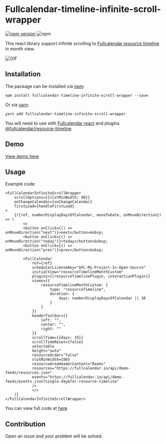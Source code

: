 # Fullcalendar-timeline-infinite-scroll-wrapper

[![npm version](https://badge.fury.io/js/fullcalendar-timeline-infinite-scroll-wrapper.svg)](https://badge.fury.io/js/fullcalendar-timeline-infinite-scroll-wrapper)
![npm](https://img.shields.io/npm/dw/fullcalendar-timeline-infinite-scroll-wrapper)

This react library support infinite scrolling to [Fullcalendar resource timeline](https://fullcalendar.io/docs/timeline-standard-view-demo) in month view.

![GIF](https://user-images.githubusercontent.com/11327489/227763025-02437415-7d27-4b75-8021-4b6217e3ed01.gif)


## Installation

The package can be installed via [npm](https://github.com/npm/cli):

```
npm install fullcalendar-timeline-infinite-scroll-wrapper --save
```

Or via [yarn](https://github.com/yarnpkg/yarn):

```
yarn add fullcalendar-timeline-infinite-scroll-wrapper
```

You will need to use with [Fullcalendar react](https://www.npmjs.com/package/@fullcalendar/react) and plugins [@fullcalendar/resource-timeline](https://www.npmjs.com/package/@fullcalendar/resource-timeline)

## Demo
[View demo here](https://masterhuyenthoai.github.io/pages/)

## Usage

Example code:

```tsx
<FullCalendarInfiniteScrollWrapper
    scrollOptions={{slotMinWidth: 80}}
    onChangeCalendar={onChangeCalendar}
    firstLoad={handleFirstLoad}
>
    {({ref, numberDisplayDaysOfCalendar, moveToDate, onMoveDirection}) => (
        <>
        <button onClick={() => onMoveDirection("next")}>next</button>&nbsp;
        <button onClick={() => onMoveDirection("today")}>today</button>&nbsp;
        <button onClick={() => onMoveDirection("prev")}>prev</button>&nbsp;

        <FullCalendar
            ref={ref}
            schedulerLicenseKey="GPL-My-Project-Is-Open-Source"
            initialView="resourceTimelineMonthCustom"
            plugins={[resourceTimelinePlugin, interactionPlugin]}
            views={{
                resourceTimelineMonthCustom: {
                    type: "resourceTimeline",
                    duration: {
                        days: numberDisplayDaysOfCalendar || 30
                    }
                }
            }}
            headerToolbar={{
                left: "",
                center: "",
                right: ""
            }}
            scrollTime={{days: 15}}
            scrollTimeReset={false}
            selectable
            height="auto"
            resourceOrder="false"
            slotMinWidth={80}
            resourceAreaHeaderContent="Rooms"
            resources="https://fullcalendar.io/api/demo-feeds/resources.json"
            events="https://fullcalendar.io/api/demo-feeds/events.json?single-day&for-resource-timeline"
            />
            </>
    )}
</FullCalendarInfiniteScrollWrapper>

```

You can view full code at [here](https://github.com/vanduongit/Fullcalendar-infinite-scroll-wrapper/tree/main/examples/fullcalendar-timeline-infinite-scroll-example)

## Contribution
Open an issue and your problem will be solved.
